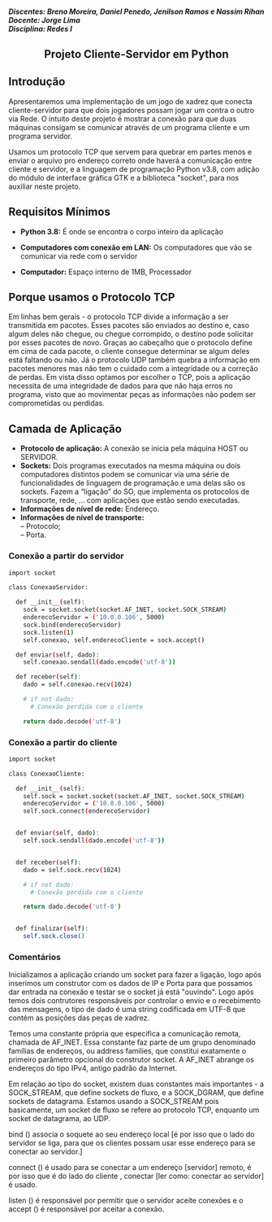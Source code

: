<html>
<body>
  
<h5>
  Discentes: Breno Moreira, Daniel Penedo, Jenilson Ramos e Nassim Rihan <br>
  Docente: Jorge Lima <br>
  Disciplina: Redes I <br>
</h5>
<h2 align="center"> Projeto Cliente-Servidor em Python </h2>
  
## Introdução
<p>Apresentaremos uma implementação de um jogo de xadrez que conecta cliente-servidor para que dois jogadores possam jogar um contra o outro via Rede. O intuito deste projeto é mostrar a conexão para que duas máquinas consigam se comunicar através de um programa cliente e um programa servidor.
</p>
  
<p>Usamos um protocolo TCP que servem para quebrar em partes menos e enviar o arquivo pro endereço correto onde haverá a comunicação entre cliente e servidor, e a linguagem de programação Python v3.8, com adição do módulo de interface gráfica GTK e a biblioteca "socket", para nos auxiliar neste projeto. 
</p>  

## Requisitos Mínimos
- **Python 3.8:** É onde se encontra o corpo inteiro da aplicação

- **Computadores com conexão em LAN:** Os computadores que vão se comunicar via rede com o servidor
  
- **Computador:** Espaço interno de 1MB, Processador   

## Porque usamos o Protocolo TCP 

<p>Em linhas bem gerais - o protocolo TCP divide a informação a ser transmitida em pacotes. Esses pacotes são enviados ao destino e, caso algum deles não chegue, ou chegue corrompido, o destino pode solicitar por esses pacotes de novo. Graças ao cabeçalho que o protocolo define em cima de cada pacote, o cliente consegue determinar se algum deles está faltando ou não. Já o protocolo UDP também quebra a informação em pacotes menores mas não tem o cuidado com a integridade ou a correção de perdas. Em vista disso optamos por escolher o TCP, pois a aplicação necessita de uma integridade de dados para que não haja erros no programa, visto que ao movimentar peças as informações não podem ser comprometidas ou perdidas.
</p>
  
## Camada de Aplicação 

 - **Protocolo de aplicação:** A conexão se inicia pela máquina HOST ou SERVIDOR. 
 - **Sockets:** Dois programas executados na mesma máquina ou dois computadores distintos podem se comunicar via uma série de funcionalidades de linguagem de programação e uma delas são os sockets.  Fazem a “ligação” do SO, que implementa os protocolos de transporte, rede, ... com aplicações que estão sendo executadas.
- **Informações de nível de rede:** Endereço.
- **Informações de nível de transporte:**
      <br>– Protocolo;
      <br>– Porta.
  
### Conexão a partir do servidor

```sh
import socket

class ConexaoServidor:

  def __init__(self):
    sock = socket.socket(socket.AF_INET, socket.SOCK_STREAM)
    enderecoServidor = ('10.0.0.106', 5000)
    sock.bind(enderecoServidor)
    sock.listen(1)
    self.conexao, self.enderecoCliente = sock.accept()

  def enviar(self, dado):
    self.conexao.sendall(dado.encode('utf-8'))

  def receber(self):
    dado = self.conexao.recv(1024)

    # if not dado:
      # Conexão perdida com o cliente

    return dado.decode('utf-8')
```

### Conexão a partir do cliente

```sh
import socket

class ConexaoCliente:

  def __init__(self):
    self.sock = socket.socket(socket.AF_INET, socket.SOCK_STREAM)
    enderecoServidor = ('10.0.0.106', 5000)
    self.sock.connect(enderecoServidor)


  def enviar(self, dado):
    self.sock.sendall(dado.encode('utf-8'))


  def receber(self):
    dado = self.sock.recv(1024)

    # if not dado:
      # Conexão perdida com o cliente

    return dado.decode('utf-8')


  def finalizar(self):
    self.sock.close()
```
<h3> Comentários </h3> 
<p>Inicializamos a aplicação criando um socket para fazer a ligação, logo após inserimos um construtor com os dados de IP e Porta para que possamos dar entrada na conexão e testar se o socket já está "ouvindo". Logo após temos dois contrutores responsáveis por controlar o envio e o recebimento das mensagens, o tipo de dado é uma string codificada em UTF-8 que contém as posições das peças de xadrez.</p> 
<p> Temos uma constante própria que especifica a comunicação remota, chamada de AF_INET. Essa constante faz parte de um grupo denominado famílias de endereços, ou address families, que constitui exatamente o primeiro parâmetro opcional do construtor socket. A AF_INET abrange os endereços do tipo IPv4, antigo padrão da Internet.</p>
<p> Em relação ao tipo do socket, existem duas constantes mais importantes - a SOCK_STREAM, que define sockets de fluxo, e a SOCK_DGRAM, que define sockets de datagrama. Estamos usando a SOCK_STREAM pois basicamente, um socket de fluxo se refere ao protocolo TCP, enquanto um socket de datagrama, ao UDP.</p>
<p> bind () associa o soquete ao seu endereço local [é por isso que o lado do servidor se liga, para que os clientes possam usar esse endereço para se conectar ao servidor.]</p> 
<p> connect () é usado para se conectar a um endereço [servidor] remoto, é por isso que é do lado do cliente , conectar [ler como: conectar ao servidor] é usado.</p>
<p> listen () é responsável por permitir que o servidor aceite conexões e o accept () é responsável por aceitar a conexão.</p>
      
</body>
</html>
